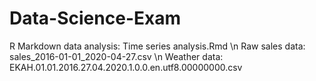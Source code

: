 # Data-Science-Exam

R Markdown data analysis: Time series analysis.Rmd \n
Raw sales data: sales_2016-01-01_2020-04-27.csv \n
Weather data: EKAH.01.01.2016.27.04.2020.1.0.0.en.utf8.00000000.csv
